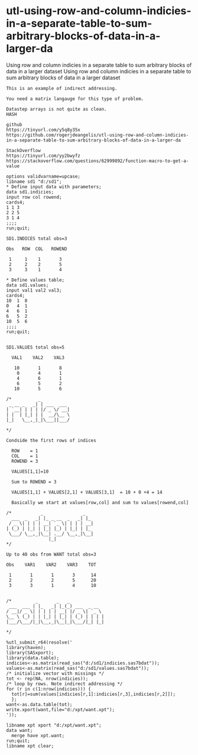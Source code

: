 # utl-using-row-and-column-indicies-in-a-separate-table-to-sum-arbitrary-blocks-of-data-in-a-larger-da
Using row and column indicies in a separate table to sum arbitrary blocks of data in a larger dataset
    Using row and column indicies in a separate table to sum arbitrary blocks of data in a larger dataset                                              
                                                                                                                                                       
    This is an example of indirect addressing.                                                                                                         
                                                                                                                                                       
    You need a matrix langauge for this type of problem.                                                                                               
                                                                                                                                                       
    Datastep arrays is not quite as clean.                                                                                                             
    HASH                                                                                                                                               
                                                                                                                                                       
    github                                                                                                                                             
    https://tinyurl.com/y5q8y35x                                                                                                                       
    https://github.com/rogerjdeangelis/utl-using-row-and-column-indicies-in-a-separate-table-to-sum-arbitrary-blocks-of-data-in-a-larger-da            
                                                                                                                                                       
    StackOverflow                                                                                                                                      
    https://tinyurl.com/yy2bwyfz                                                                                                                       
    https://stackoverflow.com/questions/62999892/function-macro-to-get-a-value                                                                         
                                                                                                                                                       
    options validvarname=upcase;                                                                                                                       
    libname sd1 "d:/sd1";                                                                                                                              
    * Define input data with parameters;                                                                                                               
    data sd1.indicies;                                                                                                                                 
    input row col rowend;                                                                                                                              
    cards4;                                                                                                                                            
    1 1 3                                                                                                                                              
    2 2 5                                                                                                                                              
    3 1 4                                                                                                                                              
    ;;;;                                                                                                                                               
    run;quit;                                                                                                                                          
                                                                                                                                                       
    SD1.INDICES total obs=3                                                                                                                            
                                                                                                                                                       
    Obs   ROW  COL   ROWEND                                                                                                                            
                                                                                                                                                       
     1     1    1       3                                                                                                                              
     2     2    2       5                                                                                                                              
     3     3    1       4                                                                                                                              
                                                                                                                                                       
    * Define values table;                                                                                                                             
    data sd1.values;                                                                                                                                   
    input val1 val2 val3;                                                                                                                              
    cards4;                                                                                                                                            
    10  1  8                                                                                                                                           
    0   4  1                                                                                                                                           
    4   6  1                                                                                                                                           
    6   5  2                                                                                                                                           
    10  5  6                                                                                                                                           
    ;;;;                                                                                                                                               
    run;quit;                                                                                                                                          
                                                                                                                                                       
                                                                                                                                                       
    SD1.VALUES total obs=5                                                                                                                             
                                                                                                                                                       
      VAL1    VAL2    VAL3                                                                                                                             
                                                                                                                                                       
       10       1       8                                                                                                                              
        0       4       1                                                                                                                              
        4       6       1                                                                                                                              
        6       5       2                                                                                                                              
       10       5       6                                                                                                                              
                                                                                                                                                       
    /*          _                                                                                                                                      
     _ __ _   _| | ___  ___                                                                                                                            
    | `__| | | | |/ _ \/ __|                                                                                                                           
    | |  | |_| | |  __/\__ \                                                                                                                           
    |_|   \__,_|_|\___||___/                                                                                                                           
                                                                                                                                                       
    */                                                                                                                                                 
                                                                                                                                                       
    Condside the first rows of indices                                                                                                                 
                                                                                                                                                       
      ROW    = 1                                                                                                                                       
      COL    = 1                                                                                                                                       
      ROWEND = 3                                                                                                                                       
                                                                                                                                                       
      VALUES[1,1]=10                                                                                                                                   
                                                                                                                                                       
      Sum to ROWEND = 3                                                                                                                                
                                                                                                                                                       
      VALUES[1,1] + VALUES[2,1] + VALUES[3,1]  = 10 + 0 +4 = 14                                                                                        
                                                                                                                                                       
      Basically we start at values[row,col] and sum to values[rowend,col]                                                                              
                                                                                                                                                       
    /*           _               _                                                                                                                     
      ___  _   _| |_ _ __  _   _| |_                                                                                                                   
     / _ \| | | | __| `_ \| | | | __|                                                                                                                  
    | (_) | |_| | |_| |_) | |_| | |_                                                                                                                   
     \___/ \__,_|\__| .__/ \__,_|\__|                                                                                                                  
                    |_|                                                                                                                                
    */                                                                                                                                                 
                                                                                                                                                       
    Up to 40 obs from WANT total obs=3                                                                                                                 
                                                                                                                                                       
    Obs    VAR1    VAR2    VAR3    TOT                                                                                                                 
                                                                                                                                                       
     1       1       1       3      14                                                                                                                 
     2       2       2       5      20                                                                                                                 
     3       3       1       4      10                                                                                                                 
                                                                                                                                                       
                                                                                                                                                       
    /*         _       _   _                                                                                                                           
     ___  ___ | |_   _| |_(_) ___  _ __                                                                                                                
    / __|/ _ \| | | | | __| |/ _ \| `_ \                                                                                                               
    \__ \ (_) | | |_| | |_| | (_) | | | |                                                                                                              
    |___/\___/|_|\__,_|\__|_|\___/|_| |_|                                                                                                              
                                                                                                                                                       
    */                                                                                                                                                 
                                                                                                                                                       
    %utl_submit_r64(resolve('                                                                                                                          
    library(haven);                                                                                                                                    
    library(SASxport);                                                                                                                                 
    library(data.table);                                                                                                                               
    indicies<-as.matrix(read_sas("d:/sd1/indicies.sas7bdat"));                                                                                         
    values<-as.matrix(read_sas("d:/sd1/values.sas7bdat"));                                                                                             
    /* initialize vector with missings */                                                                                                              
    tot <- rep(NA, nrow(indicies));                                                                                                                    
    /* loop by rows. Note indirect addressing */                                                                                                       
    for (r in c(1:nrow(indicies))) {                                                                                                                   
      tot[r]=sum(values[indicies[r,1]:indicies[r,3],indicies[r,2]]);                                                                                   
      };                                                                                                                                               
    want<-as.data.table(tot);                                                                                                                          
    write.xport(want,file="d:/xpt/want.xpt");                                                                                                          
    '));                                                                                                                                               
                                                                                                                                                       
    libname xpt xport "d:/xpt/want.xpt";                                                                                                               
    data want;                                                                                                                                         
      merge have xpt.want;                                                                                                                             
    run;quit;                                                                                                                                          
    libname xpt clear;                                                                                                                                 
                                                                                                                                                       
                                                                                                                                                       
                                                                                                                                                       
